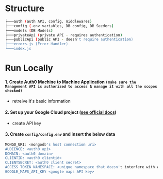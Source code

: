 
# Structure
```bash
├───auth (auth API, config, middlewares)
├───config (.env variables, DB config, DB Seeders)
├───models (DB Models)
├───privateApi (private API - requires authentication)
├───publicApi (public API - doesn't require authentication)
├───errors.js (Error Handler)
└───index.js
```

# Run Locally

#### 1. Create Auth0 Machine to Machine Application `(make sure the Management API is authorized to access & manage it with all the scopes checked)`
* retreive it's basic information
#### 2. Set up your Google Cloud project ([see official docs](https://developers.google.com/maps/documentation/javascript/cloud-setup))
* create API key
#### 3. Create `config/config.env` and insert the below data
```bash
MONGO_URI: <mongodb's host connection uri>
AUDIENCE: <auth0 api>
DOMAIN: <auth0 domain>
CLIENTID: <auth0 clientid>
CLIENTSECRET: <auth0 client secret>
ACCESS_TOKEN_NAMESPACE: <unique namespace that doesn't interfere with auth0's booked namespaces
GOOGLE_MAPS_API_KEY <google maps API key>
```
